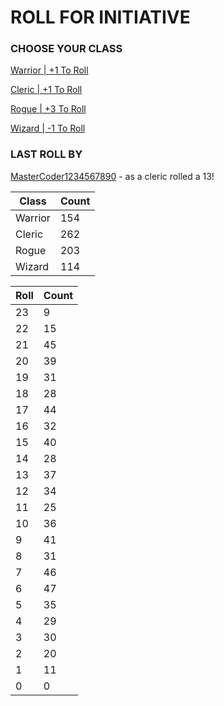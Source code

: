 # ROLL FOR INITIATIVE
### CHOOSE YOUR CLASS

[Warrior | +1 To Roll](https://github.com/benjaminsampica/benjaminsampica/issues/new?title=roll%7Cwarrior&body=Just+click+%27Submit+new+issue%27.)

[Cleric | +1 To Roll](https://github.com/benjaminsampica/benjaminsampica/issues/new?title=roll%7Ccleric&body=Just+click+%27Submit+new+issue%27.)

[Rogue | +3 To Roll](https://github.com/benjaminsampica/benjaminsampica/issues/new?title=roll%7Crogue&body=Just+click+%27Submit+new+issue%27.)

[Wizard | -1 To Roll](https://github.com/benjaminsampica/benjaminsampica/issues/new?title=roll%7Cwizard&body=Just+click+%27Submit+new+issue%27.)
### LAST ROLL BY
[MasterCoder1234567890](https://www.github.com/MasterCoder1234567890) - as a cleric rolled a 13!

|Class|Count|
|-|-|
|Warrior|154|
|Cleric|262|
|Rogue|203|
|Wizard|114|

|Roll|Count|
|-|-|
|23|9
|22|15
|21|45
|20|39
|19|31
|18|28
|17|44
|16|32
|15|40
|14|28
|13|37
|12|34
|11|25
|10|36
|9|41
|8|31
|7|46
|6|47
|5|35
|4|29
|3|30
|2|20
|1|11
|0|0
